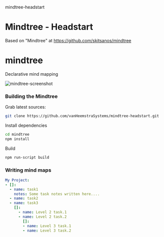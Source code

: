 mindtree-headstart
# Mindtree - Headstart

Based on "Mindtree" at https://github.com/skitsanos/mindtree

# mindtree
Declarative mind mapping

![mindtree-screenshot](https://user-images.githubusercontent.com/12828104/121186824-c2c7e900-c867-11eb-8b76-cabe01322875.png)

### Building the Mindtree

Grab latest sources:

```sh
git clone https://github.com/vanHeemstraSystems/mindtree-headstart.git
```

Install dependencies

```sh
cd mindtree
npm install
```

Build

```sh
npm run-script build
```

### Writing mind maps

```yaml
My Project:
- []:
  - name: task1
    notes: Some task notes written here....
  - name: task2
  - name: task3
    []:
      - name: Level 2 task.1
      - name: Level 2 task.2
        []:
        - name: Level 3 task.1
        - name: Level 3 task.2
      
```

